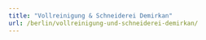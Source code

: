 ```yaml
---
title: "Vollreinigung & Schneiderei Demirkan"
url: /berlin/vollreinigung-und-schneiderei-demirkan/
---
```


